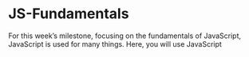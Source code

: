 # JS-Fundamentals
For this week’s milestone, focusing on the fundamentals of JavaScript, JavaScript is used for many things. Here, you will use JavaScript
